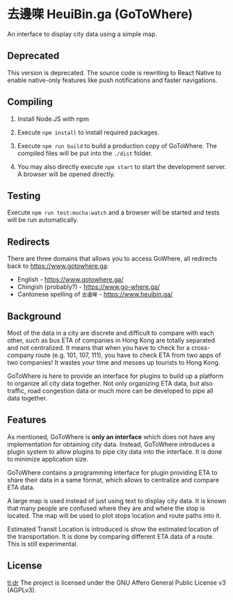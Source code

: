 ﻿# 去邊㗎 HeuiBin.ga (GoToWhere)
An interface to display city data using a simple map.

## Deprecated

This version is deprecated. The source code is rewriting to React Native to enable native-only features like push notifications and faster navigations.

## Compiling

1. Install Node.JS with npm

2. Execute ```npm install``` to install required packages.

3. Execute ```npm run build``` to build a production copy of GoToWhere. The compiled files will be put into the ```./dist``` folder.

4. You may also directly execute ```npm start``` to start the development server. A browser will be opened directly.

## Testing

Execute ```npm run test:mocha:watch``` and a browser will be started and tests will be run automatically.

## Redirects
There are three domains that allows you to access GoWhere, all redirects back to https://www.gotowhere.ga:

- English - https://www.gotowhere.ga/
- Chingish (probably?) - https://www.go-where.ga/
- Cantonese spelling of <code>去邊㗎</code> - https://www.heuibin.ga/

## Background
Most of the data in a city are discrete and difficult to compare with each other, such as bus ETA of companies in Hong Kong are totally separated and not centralized. It means that when you have to check for a cross-company route (e.g. 101, 107, 111), you have to check ETA from two apps of two companies! It wastes your time and messes up tourists to Hong Kong.

GoToWhere is here to provide an interface for plugins to build up a platform to organize all city data together. Not only organizing ETA data, but also traffic, road congestion data or much more can be developed to pipe all data together.

## Features
As mentioned, GoToWhere is **only an interface** which does not have any implementation for obtaining city data. Instead, GoToWhere introduces a plugin system to allow plugins to pipe city data into the interface. It is done to minimize application size.

GoToWhere contains a programming interface for plugin providing ETA to share their data in a same format, which allows to centralize and compare ETA data.

A large map is used instead of just using text to display city data. It is known that many people are confused where they are and where the stop is located. The map will be used to plot stops location and route paths into it.

Estimated Transit Location is introduced is show the estimated location of the transportation. It is done by comparing different ETA data of a route. This is still experimental.

## License
[tl;dr](https://tldrlegal.com/license/gnu-affero-general-public-license-v3-(agpl-3.0)) The project is licensed under the GNU Affero General Public License v3 (AGPLv3).